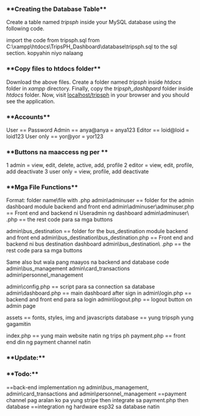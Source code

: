 ### \***\*Creating the Database Table\*\***

Create a table named *tripsph* inside your MySQL database using the following code.

import the code from tripsph.sql from C:\xampp\htdocs\TripsPH_Dashboard\database\tripsph.sql to the sql section. kopyahin niyo nalaang

### \***\*Copy files to htdocs folder\*\***

Download the above files. Create a folder named _tripsph_ inside _htdocs_ folder in _xampp_ directory. Finally, copy the _tripsph_dashbpard_ folder inside _htdocs_ folder. Now, visit [localhost/tripsph](http://localhost/tripsph_dashboard) in your browser and you should see the application.

### \***\*Accounts\*\***

User == Password
Admin == anya@anya = anya123
Editor == loid@loid = loid123
User only == yor@yor = yor123

### \***\*Buttons na maaccess ng per \*\***

1 admin = view, edit, delete, active, add, profile
2 editor = view, edit, profile, add deactivate
3 user only = view, profile, add deactivate

### \***\*Mga File Functions\*\***

Format: folder name\file with .php
admin\adminuser == folder for the admin dashboard module backend and front end
admin\adminuser\adminuser.php == Front end and backend ni Useradmin ng dashboard
admin\adminuser\ .php == the rest code para sa mga buttons

admin\bus_destination == folder for the bus_destination module backend and front end
admin\bus_destination\bus_destination.php == Front end and backend ni bus destination dashboard
admin\bus_destination\ .php == the rest code para sa mga buttons

Same also but wala pang maayos na backend and database code
admin\bus_management
admin\card_transactions
admin\personnel_management

admin\config.php == script para sa connection sa database
admin\dashboard.php == main dashboard after sign in
admin\login.php == backend and front end para sa login
admin\logout.php == logout button on admin page

assets == fonts, styles, img and javascripts
database == yung tripsph yung gagamitin

index.php == yung main website natin ng trips ph
payment.php == front end din ng payment channel natin

### \***\*Update:\*\***

### \***\*Todo:\*\***

==back-end implementation ng admin\bus_management, admin\card_transactions and admin\personnel_management
==payment channel pag aralan ko pa yung stripe then integrate sa payment.php then database
==integration ng hardware esp32 sa database natin
